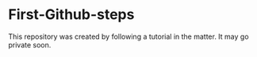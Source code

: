 # First-Github-steps
This repository was created by following a tutorial in the matter. It may go private soon. 
